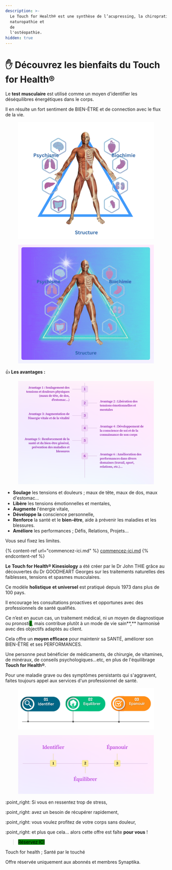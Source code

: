 ```yaml
---
description: >-
  Le Touch for Health® est une synthèse de l’acupressing, la chiropratique, la
  naturopathie et
  de                                                                    
  l'ostéopathie.
hidden: true
---
```


# ✋ Découvrez les bienfaits du Touch for                             Health®



Le **test** **musculaire** est utilisé comme un moyen d'identifier les déséquilibres énergétiques dans le corps.



&#x20;

&#x20;

Il en résulte un fort sentiment de BIEN-ÊTRE et de connection avec le flux de la vie.



<figure><img src=".gitbook/assets/Capture d’écran_2023-03-17_05-39-42.png" alt=""><figcaption></figcaption></figure>

<figure><img src=".gitbook/assets/Tk.png" alt=""><figcaption></figcaption></figure>



:thumbsup:  **Les avantages :**



<figure><img src=".gitbook/assets/k gamma.png" alt=""><figcaption></figcaption></figure>



* **Soulage** les tensions et douleurs ; maux de tête, maux de dos, maux d'estomac…
* **Libère** les tensions émotionnelles et mentales,
* **Augmente** l'énergie vitale,
* **Développe** **la** conscience personnelle,
* **Renforce** la santé et le **bien-être**, aide à prévenir les maladies et les blessures.
* **Améliore** les performances ; Défis, Relations, Projets...



Vous seul fixez les limites.



{% content-ref url="commencez-ici.md" %}
[commencez-ici.md](commencez-ici.md)
{% endcontent-ref %}





**Le** **Touch for Health® Kinesiology** a été créer par le Dr John THIE  grâce au découvertes du Dr GOODHEART Georges sur les traitements naturelles des faiblesses, tensions et spasmes musculaires.



Ce modèle **holistique** **et** **universel** est pratiqué depuis 1973 dans plus de 100 pays.



Il encourage les consultations proactives et opportunes avec des professionnels de santé qualifiés.



Ce n’est en aucun cas, un traitement médical, ni un moyen de diagnostique ou pronosti<mark style="background-color:green;">c</mark>, mais contribue plutôt à un mode de vie sain**,** harmonisé avec des objectifs adaptés au client.

Cela offre un **moyen efficace** pour maintenir sa SANTÉ, améliorer son BIEN-ÊTRE et ses PERFORMANCES.

Une personne peut bénéficier de médicaments, de chirurgie, de vitamines, de minéraux, de conseils psychologiques...etc, en plus de l'équilibrage **Touch for Health®**.

Pour une maladie grave ou des symptômes persistants qui s'aggravent, faites toujours appel aux services d'un professionnel de santé.



<figure><img src=".gitbook/assets/Identifier.png" alt=""><figcaption></figcaption></figure>

<figure><img src=".gitbook/assets/comK.png" alt=""><figcaption></figcaption></figure>

:point\_right:  Si vous en ressentez trop de stress,

:point\_right:  avez un besoin de récupérer rapidement,

:point\_right:  vous voulez profitez de votre corps sans douleur,

:point\_right:  et plus que cela… alors cette offre est faîte **pour vous** !



> <mark style="background-color:green;">Réservez ICI</mark>



Touch for health ; Santé par le touché

Offre réservée uniquement aux abonnés et membres Synaptika.



